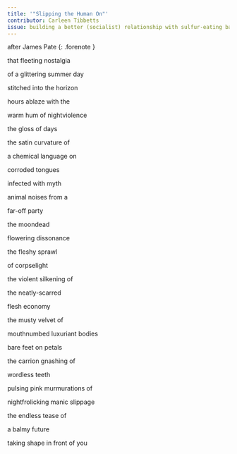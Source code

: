 ```yaml
---
title: '"Slipping the Human On"'
contributor: Carleen Tibbetts
issue: building a better (socialist) relationship with sulfur-eating bacteria
---
```


after James Pate
{: .forenote }

that fleeting nostalgia

of a glittering summer day

stitched into the horizon

hours ablaze with the

warm hum of nightviolence

the gloss of days

the satin curvature of

a chemical language on

corroded tongues

infected with myth

animal noises from a

far-off party

the moondead

flowering dissonance

the fleshy sprawl

of corpselight

the violent silkening of

the neatly-scarred

flesh economy

the musty velvet of

mouthnumbed luxuriant bodies

bare feet on petals

the carrion gnashing of

wordless teeth

pulsing pink murmurations of

nightfrolicking manic slippage

the endless tease of

a balmy future

taking shape in front of you
